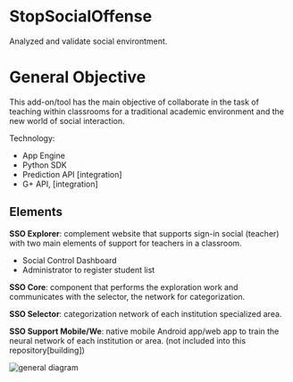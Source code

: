 StopSocialOffense
=================

Analyzed and validate social environtment.

# General Objective
This add-on/tool has the main objective of collaborate in the task of teaching within classrooms for a traditional academic environment and the new world of social interaction.

Technology:
* App Engine
* Python SDK 
* Prediction API [integration]
* G+ API, [integration]

## Elements
**SSO Explorer**: complement website that supports sign-in social (teacher) with two main elements of support for teachers in a classroom.
* Social Control Dashboard 
* Administrator to register student list

**SSO Core**: component that performs the exploration work and communicates with the selector, the network for categorization.

**SSO Selector**: categorization network of each institution specialized area.

**SSO Support Mobile/We**: native  mobile Android app/web app to train the neural network of each institution or area. (not included into this repository[building])

![general diagram](https://lh3.googleusercontent.com/-lld_tYyEB8U/VK4HlZHaXLI/AAAAAAAAieA/ZrkpKWZr9kw/w672-h229-no/Stop%2BSocial%2BOffense%2B-%2BGeneral%2BDescription.png)

